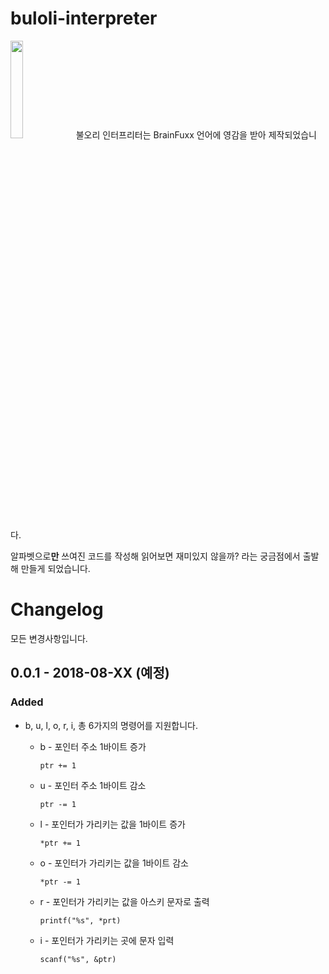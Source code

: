 # buloli-interpreter
<img src="https://user-images.githubusercontent.com/24970375/43626716-096b659e-972e-11e8-930d-7e072ee1b76f.jpg" width="20%">
불오리 인터프리터는 BrainFuxx 언어에 영감을 받아 제작되었습니다.

알파벳으로**만** 쓰여진 코드를 작성해 읽어보면 재미있지 않을까? 라는 궁금점에서 출발해 만들게 되었습니다.


# Changelog

모든 변경사항입니다.

## 0.0.1 - 2018-08-XX (예정)

### Added

+ b, u, l, o, r, i, 총 6가지의 명령어를 지원합니다.

  + b - 포인터 주소 1바이트 증가

    `ptr += 1`

  + u - 포인터 주소 1바이트 감소 

    `ptr -= 1`

  + l - 포인터가 가리키는 값을 1바이트 증가 

    `*ptr += 1`

  + o - 포인터가 가리키는 값을  1바이트 감소 

    `*ptr -= 1`

  + r - 포인터가 가리키는 값을 아스키 문자로 출력 

    `printf("%s", *prt)`

  + i - 포인터가 가리키는 곳에 문자 입력 

    `scanf("%s", &ptr)`

